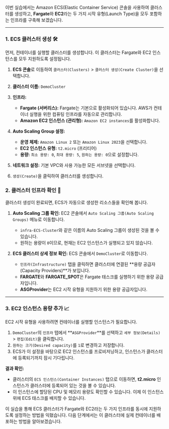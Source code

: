 

이번 실습에서는 Amazon ECS(Elastic Container Service) 콘솔을 사용하여 클러스터를 생성하고, **Fargate**와 **EC2**라는 두 가지 시작 유형(Launch Type)을 모두 포함하는 인프라를 구축해 보겠습니다.

---

### 1. ECS 클러스터 생성 🛠️

먼저, 컨테이너를 실행할 클러스터를 생성합니다. 이 클러스터는 Fargate와 EC2 인스턴스를 모두 지원하도록 설정됩니다.

1. **ECS 콘솔**로 이동하여 `클러스터(Clusters)` > `클러스터 생성(Create Cluster)`을 선택합니다.
    
2. **클러스터 이름:** `DemoCluster`
    
3. **인프라:**
    
    - **Fargate (서버리스):** Fargate는 기본으로 활성화되어 있습니다. AWS가 컨테이너 실행을 위한 컴퓨팅 인프라를 자동으로 관리합니다.
    - **Amazon EC2 인스턴스 (관리형):** `Amazon EC2 instances`를 활성화합니다.

4. **Auto Scaling Group 설정:**
    
    - **운영 체제:** `Amazon Linux 2` 또는 `Amazon Linux 2023`을 선택합니다.
    - **EC2 인스턴스 유형:** `t2.micro` (프리티어)
    - **용량:** `최소 용량: 0`, `최대 용량: 5`, `원하는 용량: 0`으로 설정합니다.

5. **네트워크 설정:** 기본 VPC와 사용 가능한 모든 서브넷을 선택합니다.
    
6. `생성(Create)`을 클릭하여 클러스터를 생성합니다.
    

### 2. 클러스터 인프라 확인 🔎

클러스터 생성이 완료되면, ECS가 자동으로 생성한 리소스들을 확인해 봅니다.

1. **Auto Scaling 그룹 확인:** EC2 콘솔에서 `Auto Scaling 그룹(Auto Scaling Groups)` 메뉴로 이동합니다.
    
    - `infra-ECS-Cluster`와 같은 이름의 Auto Scaling 그룹이 생성된 것을 볼 수 있습니다.
    - 원하는 용량이 `0`이므로, 현재는 EC2 인스턴스가 실행되고 있지 않습니다.

2. **ECS 클러스터 상세 정보 확인:** ECS 콘솔에서 `DemoCluster`로 이동합니다.
    
    - `인프라(Infrastructure)` 탭을 클릭하면 클러스터에 연결된 **용량 공급자(Capacity Providers)**가 보입니다.
    - **FARGATE**와 **FARGATE_SPOT**은 Fargate 태스크를 실행하기 위한 용량 공급자입니다.
    - **ASGProvider**는 EC2 시작 유형을 지원하기 위한 용량 공급자입니다.

---

### 3. EC2 인스턴스 용량 추가 📈

EC2 시작 유형을 사용하려면 컨테이너를 실행할 인스턴스가 필요합니다.

1. `DemoCluster`의 `인프라` 탭에서 **`ASGProvider`**를 선택하고 `세부 정보(Details)` > `편집(Edit)`을 클릭합니다.
2. `원하는 크기(Desired capacity)`를 `1`로 변경하고 저장합니다.
3. ECS가 이 설정을 바탕으로 EC2 인스턴스를 프로비저닝하고, 인스턴스가 클러스터에 등록되기까지 잠시 기다립니다.

**결과 확인:**

- 클러스터의 `ECS 인스턴스(Container Instances)` 탭으로 이동하면, **t2.micro** 인스턴스가 클러스터에 등록되어 있는 것을 볼 수 있습니다.
- 이 인스턴스에 할당된 CPU 및 메모리 용량도 확인할 수 있습니다. 이제 이 인스턴스 위에 ECS 태스크를 배치할 수 있습니다.

이 실습을 통해 ECS 클러스터가 Fargate와 EC2라는 두 가지 인프라를 동시에 지원하도록 설정하는 방법을 익혔습니다. 다음 단계에서는 이 클러스터에 실제 컨테이너를 배포하는 방법을 알아보겠습니다.